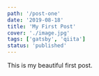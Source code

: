 ```yaml
---
path: '/post-one'
date: '2019-08-18'
title: 'My First Post'
cover: './image.jpg'
tags: ['gatsby', 'qiita']
status: 'published'
---
```


This is my beautiful first post.